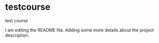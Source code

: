 # testcourse
test course

I am editing the README file. Adding some more details about the project description.
